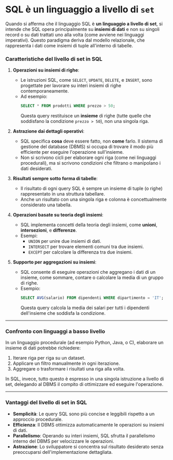 # SQL è un linguaggio a livello di `set`

Quando si afferma che il linguaggio SQL è **un linguaggio a livello di set**, si intende che SQL opera principalmente su **insiemi di dati** e non su singoli record o su dati trattati uno alla volta (come avviene nei linguaggi imperativi). Questo paradigma deriva dal modello relazionale, che rappresenta i dati come insiemi di tuple all'interno di tabelle.

### **Caratteristiche del livello di set in SQL**

1. **Operazioni su insiemi di righe**:
   - Le istruzioni SQL, come `SELECT`, `UPDATE`, `DELETE`, e `INSERT`, sono progettate per lavorare su interi insiemi di righe contemporaneamente.
   - Ad esempio:
     ```sql
     SELECT * FROM prodotti WHERE prezzo > 50;
     ```
     Questa query restituisce un **insieme** di righe (tutte quelle che soddisfano la condizione `prezzo > 50`), non una singola riga.

2. **Astrazione dai dettagli operativi**:
   - SQL specifica **cosa** deve essere fatto, non **come** farlo. Il sistema di gestione del database (DBMS) si occupa di trovare il modo più efficiente per eseguire l'operazione sull'insieme.
   - Non si scrivono cicli per elaborare ogni riga (come nei linguaggi procedurali), ma si scrivono condizioni che filtrano o manipolano i dati desiderati.

3. **Risultati sempre sotto forma di tabelle**:
   - Il risultato di ogni query SQL è sempre un insieme di tuple (o righe) rappresentato in una struttura tabellare.
   - Anche un risultato con una singola riga e colonna è concettualmente considerato una tabella.

4. **Operazioni basate su teoria degli insiemi**:
   - SQL implementa concetti della teoria degli insiemi, come **unioni**, **intersezioni**, e **differenze**.
   - Esempi:
     - `UNION` per unire due insiemi di dati.
     - `INTERSECT` per trovare elementi comuni tra due insiemi.
     - `EXCEPT` per calcolare la differenza tra due insiemi.

5. **Supporto per aggregazioni su insiemi**:
   - SQL consente di eseguire operazioni che aggregano i dati di un insieme, come sommare, contare o calcolare la media di un gruppo di righe.
   - Esempio:
     ```sql
     SELECT AVG(salario) FROM dipendenti WHERE dipartimento = 'IT';
     ```
     Questa query calcola la media dei salari per tutti i dipendenti dell'insieme che soddisfa la condizione.

---

### **Confronto con linguaggi a basso livello**

In un linguaggio procedurale (ad esempio Python, Java, o C), elaborare un insieme di dati potrebbe richiedere:
1. Iterare riga per riga su un dataset.
2. Applicare un filtro manualmente in ogni iterazione.
3. Aggregare o trasformare i risultati una riga alla volta.

In SQL, invece, tutto questo è espresso in una singola istruzione a livello di set, delegando al DBMS il compito di ottimizzare ed eseguire l'operazione.

---

### **Vantaggi del livello di set in SQL**
- **Semplicità**: Le query SQL sono più concise e leggibili rispetto a un approccio procedurale.
- **Efficienza**: Il DBMS ottimizza automaticamente le operazioni su insiemi di dati.
- **Parallelismo**: Operando su interi insiemi, SQL sfrutta il parallelismo interno del DBMS per velocizzare le operazioni.
- **Astrazione**: Lo sviluppatore si concentra sul risultato desiderato senza preoccuparsi dell'implementazione dettagliata.
